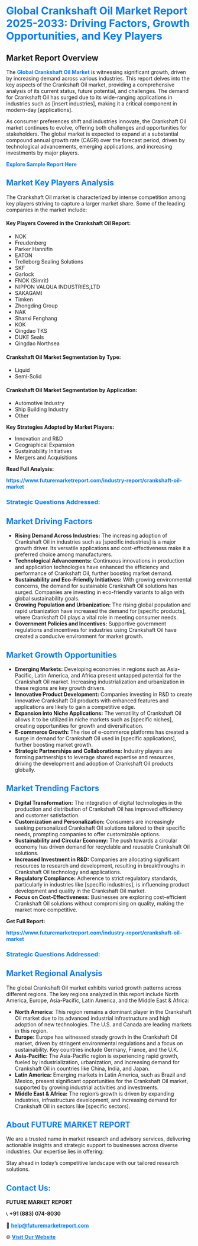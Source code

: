 <h1 style="color: #007BFF;">Global Crankshaft Oil Market Report 2025-2033: Driving Factors, Growth Opportunities, and Key Players</h1>

<section id="overview">
<h2>Market Report Overview</h2>
<p>The <a href="https://www.futuremarketreport.com/industry-report/crankshaft-oil-market" style="color: #007BFF; text-decoration: none;"><strong>Global Crankshaft Oil Market</strong></a> is witnessing significant growth, driven by increasing demand across various industries. This report delves into the key aspects of the Crankshaft Oil market, providing a comprehensive analysis of its current status, future potential, and challenges. The demand for Crankshaft Oil has surged due to its wide-ranging applications in industries such as [insert industries], making it a critical component in modern-day [applications].</p>
<p>As consumer preferences shift and industries innovate, the Crankshaft Oil market continues to evolve, offering both challenges and opportunities for stakeholders. The global market is expected to expand at a substantial compound annual growth rate (CAGR) over the forecast period, driven by technological advancements, emerging applications, and increasing investments by major players.</p>
</section>

<section id="overview">
<p><a href="https://www.futuremarketreport.com/request-sample/reportId=85457" style="color: #007BFF; text-decoration: none;"><strong>Explore Sample Report Here</strong></a></p>
</section>

<section id="key-players">
<h2 style="color: #007BFF;">Market Key Players Analysis</h2>
<p>The Crankshaft Oil market is characterized by intense competition among key players striving to capture a larger market share. Some of the leading companies in the market include:</p>
<h4>Key Players Covered in the Crankshaft Oil Report:</h4>
<ul><li>NOK</li><li>Freudenberg</li><li>Parker Hannifin</li><li>EATON</li><li>Trelleborg Sealing Solutions</li><li>SKF</li><li>Garlock</li><li>FNOK (Simrit)</li><li>NIPPON VALQUA INDUSTRIES,LTD</li><li>SAKAGAMI</li><li>Timken</li><li>Zhongding Group</li><li>NAK</li><li>Shanxi Fenghang</li><li>KOK</li><li>Qingdao TKS</li><li>DUKE Seals</li><li>Qingdao Northsea</li></ul>
<h4>Crankshaft Oil Market Segmentation by Type:</h4>
<ul><li>Liquid</li><li>Semi-Solid</li></ul>

<h4>Crankshaft Oil Market Segmentation by Application:</h4>
<ul><li>Automotive Industry</li><li>Ship Building Industry</li><li>Other</li></ul>
<p><strong>Key Strategies Adopted by Market Players:</strong></p>
<ul>
<li>Innovation and R&D</li>
<li>Geographical Expansion</li>
<li>Sustainability Initiatives</li>
<li>Mergers and Acquisitions</li>
</ul>
</section>

<section>
<p><strong>Read Full Analysis: </strong></p><a href="https://www.futuremarketreport.com/industry-report/crankshaft-oil-market" style="color: #007BFF; text-decoration: none;"><strong>https://www.futuremarketreport.com/industry-report/crankshaft-oil-market</strong></a>
<h3 style="color: #007BFF;">Strategic Questions Addressed:</h3>
</section>

<section id="driving-factors">
<h2 style="color: #007BFF;">Market Driving Factors</h2>
<ul>
<li><strong>Rising Demand Across Industries:</strong> The increasing adoption of Crankshaft Oil in industries such as [specific industries] is a major growth driver. Its versatile applications and cost-effectiveness make it a preferred choice among manufacturers.</li>
<li><strong>Technological Advancements:</strong> Continuous innovations in production and application technologies have enhanced the efficiency and performance of Crankshaft Oil, further boosting market demand.</li>
<li><strong>Sustainability and Eco-Friendly Initiatives:</strong> With growing environmental concerns, the demand for sustainable Crankshaft Oil solutions has surged. Companies are investing in eco-friendly variants to align with global sustainability goals.</li>
<li><strong>Growing Population and Urbanization:</strong> The rising global population and rapid urbanization have increased the demand for [specific products], where Crankshaft Oil plays a vital role in meeting consumer needs.</li>
<li><strong>Government Policies and Incentives:</strong> Supportive government regulations and incentives for industries using Crankshaft Oil have created a conducive environment for market growth.</li>
</ul>
</section>

<section id="growth-opportunities">
<h2 style="color: #007BFF;">Market Growth Opportunities</h2>
<ul>
<li><strong>Emerging Markets:</strong> Developing economies in regions such as Asia-Pacific, Latin America, and Africa present untapped potential for the Crankshaft Oil market. Increasing industrialization and urbanization in these regions are key growth drivers.</li>
<li><strong>Innovative Product Development:</strong> Companies investing in R&D to create innovative Crankshaft Oil products with enhanced features and applications are likely to gain a competitive edge.</li>
<li><strong>Expansion into Niche Applications:</strong> The versatility of Crankshaft Oil allows it to be utilized in niche markets such as [specific niches], creating opportunities for growth and diversification.</li>
<li><strong>E-commerce Growth:</strong> The rise of e-commerce platforms has created a surge in demand for Crankshaft Oil used in [specific applications], further boosting market growth.</li>
<li><strong>Strategic Partnerships and Collaborations:</strong> Industry players are forming partnerships to leverage shared expertise and resources, driving the development and adoption of Crankshaft Oil products globally.</li>
</ul>
</section>

<section id="trending-factors">
<h2 style="color: #007BFF;">Market Trending Factors</h2>
<ul>
<li><strong>Digital Transformation:</strong> The integration of digital technologies in the production and distribution of Crankshaft Oil has improved efficiency and customer satisfaction.</li>
<li><strong>Customization and Personalization:</strong> Consumers are increasingly seeking personalized Crankshaft Oil solutions tailored to their specific needs, prompting companies to offer customizable options.</li>
<li><strong>Sustainability and Circular Economy:</strong> The push towards a circular economy has driven demand for recyclable and reusable Crankshaft Oil solutions.</li>
<li><strong>Increased Investment in R&D:</strong> Companies are allocating significant resources to research and development, resulting in breakthroughs in Crankshaft Oil technology and applications.</li>
<li><strong>Regulatory Compliance:</strong> Adherence to strict regulatory standards, particularly in industries like [specific industries], is influencing product development and quality in the Crankshaft Oil market.</li>
<li><strong>Focus on Cost-Effectiveness:</strong> Businesses are exploring cost-efficient Crankshaft Oil solutions without compromising on quality, making the market more competitive.</li>
</ul>
</section>

<section>
<p><strong>Get Full Report: </strong></p><a href="https://www.futuremarketreport.com/industry-report/crankshaft-oil-market" style="color: #007BFF; text-decoration: none;"><strong>https://www.futuremarketreport.com/industry-report/crankshaft-oil-market</strong></a>
<h3 style="color: #007BFF;">Strategic Questions Addressed:</h3>
</section>


<section id="regional-analysis">
<h2 style="color: #007BFF;">Market Regional Analysis</h2>
<p>The global Crankshaft Oil market exhibits varied growth patterns across different regions. The key regions analyzed in this report include North America, Europe, Asia-Pacific, Latin America, and the Middle East & Africa:</p>
<ul>
<li><strong>North America:</strong> This region remains a dominant player in the Crankshaft Oil market due to its advanced industrial infrastructure and high adoption of new technologies. The U.S. and Canada are leading markets in this region.</li>
<li><strong>Europe:</strong> Europe has witnessed steady growth in the Crankshaft Oil market, driven by stringent environmental regulations and a focus on sustainability. Key countries include Germany, France, and the U.K.</li>
<li><strong>Asia-Pacific:</strong> The Asia-Pacific region is experiencing rapid growth, fueled by industrialization, urbanization, and increasing demand for Crankshaft Oil in countries like China, India, and Japan.</li>
<li><strong>Latin America:</strong> Emerging markets in Latin America, such as Brazil and Mexico, present significant opportunities for the Crankshaft Oil market, supported by growing industrial activities and investments.</li>
<li><strong>Middle East & Africa:</strong> The region’s growth is driven by expanding industries, infrastructure development, and increasing demand for Crankshaft Oil in sectors like [specific sectors].</li>
</ul>
</section>

<footer>
<h2 style="color: #007BFF;">About FUTURE MARKET REPORT</h2>
<p>We are a trusted name in market research and advisory services, delivering actionable insights and strategic support to businesses across diverse industries. Our expertise lies in offering:</p>

<p>Stay ahead in today’s competitive landscape with our tailored research solutions.</p>

<h2 style="color: #007BFF;">Contact Us:</h2>
<p><strong>FUTURE MARKET REPORT</strong></p>
<p>📞 <strong>+91 (883) 074-8030</strong></p>
<p>📧 <strong><a href="mailto:help@futuremarketreport.com" style="color: #007BFF;">help@futuremarketreport.com</a></strong></p>
<p>🌐 <strong><a href="https://www.futuremarketreport.com/" style="color: #007BFF;">Visit Our Website</a></strong></p>
</footer>